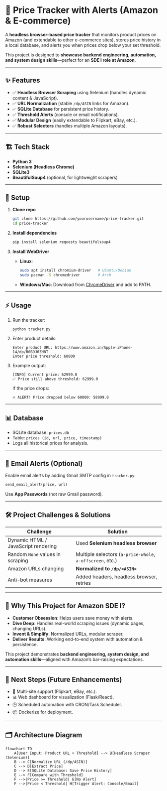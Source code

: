 # 🛒 Price Tracker with Alerts (Amazon & E-commerce)

A **headless browser–based price tracker** that monitors product prices on Amazon (and extendable to other e-commerce sites), stores price history in a local database, and alerts you when prices drop below your set threshold.  

This project is designed to **showcase backend engineering, automation, and system design skills**—perfect for an **SDE I role at Amazon**.  

---

## ✨ Features

- ✅ **Headless Browser Scraping** using Selenium (handles dynamic content & JavaScript).  
- ✅ **URL Normalization** (stable `/dp/ASIN` links for Amazon).  
- ✅ **SQLite Database** for persistent price history.  
- ✅ **Threshold Alerts** (console or email notifications).  
- ✅ **Modular Design** (easily extendable to Flipkart, eBay, etc.).  
- ✅ **Robust Selectors** (handles multiple Amazon layouts).  

---

## 🏗️ Tech Stack

- **Python 3**  
- **Selenium (Headless Chrome)**  
- **SQLite3**  
- **BeautifulSoup4** (optional, for lightweight scrapers)  

---

## 🚀 Setup

1. **Clone repo**  
   ```bash
   git clone https://github.com/yourusername/price-tracker.git
   cd price-tracker
   ```

2. **Install dependencies**  
   ```bash
   pip install selenium requests beautifulsoup4
   ```

3. **Install WebDriver**  
   - **Linux**:  
     ```bash
     sudo apt install chromium-driver   # Ubuntu/Debian
     sudo pacman -S chromedriver        # Arch
     ```
   - **Windows/Mac**: Download from [ChromeDriver](https://chromedriver.chromium.org/) and add to PATH.

---

## ⚡ Usage

1. Run the tracker:  
   ```bash
   python tracker.py
   ```

2. Enter product details:  
   ```
   Enter product URL: https://www.amazon.in/Apple-iPhone-14/dp/B0BDJ6ZN8T
   Enter price threshold: 60000
   ```

3. Example output:  
   ```
   [INFO] Current price: 62999.0
   ✅ Price still above threshold: 62999.0
   ```

   If the price drops:  
   ```
   🔥 ALERT! Price dropped below 60000: 58999.0
   ```

---

## 📊 Database

- SQLite database: `prices.db`  
- Table: `prices (id, url, price, timestamp)`  
- Logs all historical prices for analysis.  

---

## 📨 Email Alerts (Optional)

Enable email alerts by adding Gmail SMTP config in `tracker.py`:  

```python
send_email_alert(price, url)
```

Use **App Passwords** (not raw Gmail password).  

---

## 🛠️ Project Challenges & Solutions

| Challenge | Solution |
|-----------|----------|
| Dynamic HTML / JavaScript rendering | Used **Selenium headless browser** |
| Random `None` values in scraping | Multiple selectors (`a-price-whole`, `a-offscreen`, etc.) |
| Amazon URLs changing | **Normalized to `/dp/<ASIN>`** |
| Anti-bot measures | Added headers, headless browser, retries |

---

## 🎯 Why This Project for Amazon SDE I?

- **Customer Obsession**: Helps users save money with alerts.  
- **Dive Deep**: Handles real-world scraping issues (dynamic pages, changing URLs).  
- **Invent & Simplify**: Normalized URLs, modular scraper.  
- **Deliver Results**: Working end-to-end system with automation & persistence.  

This project demonstrates **backend engineering, system design, and automation skills**—aligned with Amazon’s bar-raising expectations.  

---

## 📌 Next Steps (Future Enhancements)

- 🔄 Multi-site support (Flipkart, eBay, etc.).  
- 📊 Web dashboard for visualization (Flask/React).  
- 🕒 Scheduled automation with CRON/Task Scheduler.  
- 📦 Dockerize for deployment.  

---

## 🗂️ Architecture Diagram

```mermaid
flowchart TD
    A[User Input: Product URL + Threshold] --> B[Headless Scraper (Selenium)]
    B --> C[Normalize URL (/dp/ASIN)]
    C --> D[Extract Price]
    D --> E[SQLite Database: Save Price History]
    E --> F[Compare with Threshold]
    F -->|Price >= Threshold| G[No Alert]
    F -->|Price < Threshold| H[Trigger Alert: Console/Email]
```
